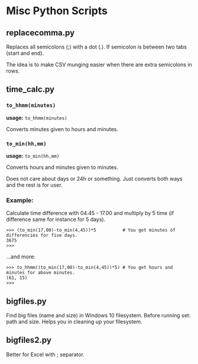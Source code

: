 # Misc Python Scripts

## replacecomma.py

Replaces all semicolons (;) with a dot (.). If semicolon is between two tabs (start and end).

The idea is to make CSV munging easier when there are extra semicolons in rows.

## time_calc.py

### ```to_hhmm(minutes)```
**usage:** ```to_hhmm(minutes)```

Converts minutes given to hours and minutes.

### ```to_min(hh,mm)```

**usage:** ```to_min(hh,mm)```

Converts hours and minutes given to minutes.

Does not care about days or 24h or something. Just converts both ways and the rest is for user.

### Example:

Calculate time difference with 04.45 - 17.00 and multiply by 5 time (if difference same for instance for 5 days).
```
>>> (to_min(17,00)-to_min(4,45))*5          # You get minutes of differencies for five days.
3675
>>>
```
...and more:
```
>>> to_hhmm((to_min(17,00)-to_min(4,45))*5) # You get hours and minutes for above minutes.
(61, 15)
>>>
```
## bigfiles.py

Find big files (name and size) in Windows 10 filesystem. Before running set: path and size. Helps you in cleaning up your filesystem.

## bigfiles2.py

Better for Excel with ; separator.
